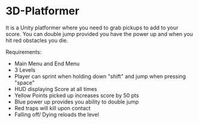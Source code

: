 # 3D-Platformer

It is a Unity platformer where you need to grab pickups to add to your score.
You can double jump provided you have the power up and when you hit red obstacles you die.

Requirements:
- Main Menu and End Menu
- 3 Levels
- Player can sprint when holding down "shift" and jump when pressing "space"
- HUD displaying Score at all times
- Yellow Points picked up increases score by 50 pts
- Blue power up provides you ability to double jump
- Red traps will kill upon contact
- Falling off/ Dying reloads the level
